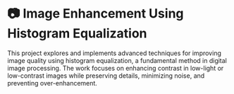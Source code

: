 # 📷 Image Enhancement Using Histogram Equalization
This project explores and implements advanced techniques for improving image quality using histogram equalization, a fundamental method in digital image processing. The work focuses on enhancing contrast in low-light or low-contrast images while preserving details, minimizing noise, and preventing over-enhancement.
